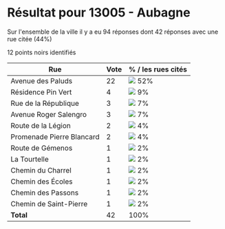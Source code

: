 # Résultat pour 13005 - Aubagne

Sur l'ensemble de la ville il y a eu 94 réponses dont 42 réponses avec une rue citée (44%)

12 points noirs identifiés

| Rue | Vote | % / les rues cités|
|-----|------|-------------------|
| Avenue des Paluds | 22 | <img src="../../img/bar_52.gif" />&nbsp;52%|
| Résidence Pin Vert | 4 | <img src="../../img/bar_9.gif" />&nbsp;9%|
| Rue de la République | 3 | <img src="../../img/bar_7.gif" />&nbsp;7%|
| Avenue Roger Salengro | 3 | <img src="../../img/bar_7.gif" />&nbsp;7%|
| Route de la Légion | 2 | <img src="../../img/bar_4.gif" />&nbsp;4%|
| Promenade Pierre Blancard | 2 | <img src="../../img/bar_4.gif" />&nbsp;4%|
| Route de Gémenos | 1 | <img src="../../img/bar_2.gif" />&nbsp;2%|
| La Tourtelle | 1 | <img src="../../img/bar_2.gif" />&nbsp;2%|
| Chemin du Charrel | 1 | <img src="../../img/bar_2.gif" />&nbsp;2%|
| Chemin des Écoles | 1 | <img src="../../img/bar_2.gif" />&nbsp;2%|
| Chemin des Passons | 1 | <img src="../../img/bar_2.gif" />&nbsp;2%|
| Chemin de Saint-Pierre | 1 | <img src="../../img/bar_2.gif" />&nbsp;2%|
| **Total** | 42 | 100%|
